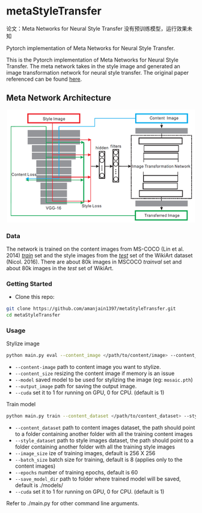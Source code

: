 # metaStyleTransfer
论文：Meta Networks for Neural Style Transfer
没有预训练模型，运行效果未知

Pytorch implementation of Meta Networks for Neural Style Transfer.

This is the Pytorch implementation of Meta Networks for Neural Style Transfer. The meta network takes in the style image and generated an image transformation network for neural style transfer. The original paper referenced can be found [here](https://arxiv.org/abs/1709.04111).

Meta Network Architecture
----
<div align=center>
<img src="meta.PNG", width="500" height="300"/>
</div>

### Data
The network is trained on the content images from MS-COCO (Lin et al. 2014) [*train*](http://images.cocodataset.org/zips/train2014.zip) set and the style images from the [*test*](https://www.kaggle.com/c/painter-by-numbers) set of the WikiArt dataset (Nicol. 2016). There are about 80k images in MSCOCO *trainval* set and about 80k images in the *test* set of WikiArt.

### Getting Started
- Clone this repo:
```bash
git clone https://github.com/amanjain1397/metaStyleTransfer.git
cd metaStyleTransfer
```

### Usage
Stylize image
```bash
python main.py eval --content_image </path/to/content/image> --content_size 256 --model </path/to/saved/model> --output-image </path/to/output/image> --cuda 1
```
* `--content-image` path to content image you want to stylize.
* `--content_size` resizing the content image if memory is an issue 
* `--model` saved model to be used for stylizing the image (eg: `mosaic.pth`)
* `--output_image` path for saving the output image.
* `--cuda` set it to 1 for running on GPU, 0 for CPU. (default is 1)

Train model
```bash
python main.py train --content_dataset </path/to/content_dataset> --style_dataset </path/to/style_dataset> --image_size 256 --batch_size 8 --save_model_dir </path/to/save-model/folder> --epochs 60 --cuda 1
```
* `--content_dataset` path to content images dataset, the path should point to a folder containing another folder with all the training content images
* `--style_dataset`  path to style images dataset, the path should point to a folder containing another folder with all the training style images
* `--image_size` ize of training images, default is 256 X 256
* `--batch_size` batch size for training, default is 8 (applies only to the content images)
* `--epochs` number of training epochs, default is 60
* `--save_model_dir` path to folder where trained model will be saved, default is ./models/
* `--cuda` set it to 1 for running on GPU, 0 for CPU. (default is 1)

Refer to ./main.py for other command line arguments.


